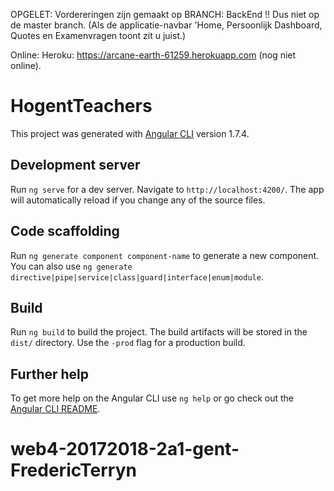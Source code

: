 OPGELET: Vordereringen zijn gemaakt op BRANCH: BackEnd !! Dus niet op de master branch. 
(Als de applicatie-navbar 'Home, Persoonlijk Dashboard, Quotes en Examenvragen toont zit u juist.)

Online: 
Heroku: https://arcane-earth-61259.herokuapp.com (nog niet online). 


# HogentTeachers

This project was generated with [Angular CLI](https://github.com/angular/angular-cli) version 1.7.4.

## Development server

Run `ng serve` for a dev server. Navigate to `http://localhost:4200/`. The app will automatically reload if you change any of the source files.

## Code scaffolding

Run `ng generate component component-name` to generate a new component. You can also use `ng generate directive|pipe|service|class|guard|interface|enum|module`.

## Build

Run `ng build` to build the project. The build artifacts will be stored in the `dist/` directory. Use the `-prod` flag for a production build.

## Further help

To get more help on the Angular CLI use `ng help` or go check out the [Angular CLI README](https://github.com/angular/angular-cli/blob/master/README.md).
# web4-20172018-2a1-gent-FredericTerryn

